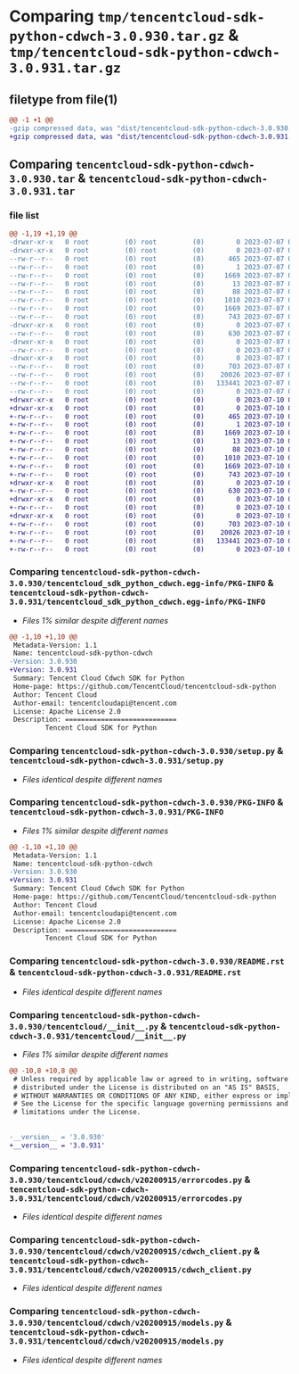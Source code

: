 # Comparing `tmp/tencentcloud-sdk-python-cdwch-3.0.930.tar.gz` & `tmp/tencentcloud-sdk-python-cdwch-3.0.931.tar.gz`

## filetype from file(1)

```diff
@@ -1 +1 @@
-gzip compressed data, was "dist/tencentcloud-sdk-python-cdwch-3.0.930.tar", last modified: Fri Jul  7 00:19:11 2023, max compression
+gzip compressed data, was "dist/tencentcloud-sdk-python-cdwch-3.0.931.tar", last modified: Mon Jul 10 00:33:01 2023, max compression
```

## Comparing `tencentcloud-sdk-python-cdwch-3.0.930.tar` & `tencentcloud-sdk-python-cdwch-3.0.931.tar`

### file list

```diff
@@ -1,19 +1,19 @@
-drwxr-xr-x   0 root         (0) root         (0)        0 2023-07-07 00:19:11.000000 tencentcloud-sdk-python-cdwch-3.0.930/
-drwxr-xr-x   0 root         (0) root         (0)        0 2023-07-07 00:19:11.000000 tencentcloud-sdk-python-cdwch-3.0.930/tencentcloud_sdk_python_cdwch.egg-info/
--rw-r--r--   0 root         (0) root         (0)      465 2023-07-07 00:19:11.000000 tencentcloud-sdk-python-cdwch-3.0.930/tencentcloud_sdk_python_cdwch.egg-info/SOURCES.txt
--rw-r--r--   0 root         (0) root         (0)        1 2023-07-07 00:19:11.000000 tencentcloud-sdk-python-cdwch-3.0.930/tencentcloud_sdk_python_cdwch.egg-info/dependency_links.txt
--rw-r--r--   0 root         (0) root         (0)     1669 2023-07-07 00:19:11.000000 tencentcloud-sdk-python-cdwch-3.0.930/tencentcloud_sdk_python_cdwch.egg-info/PKG-INFO
--rw-r--r--   0 root         (0) root         (0)       13 2023-07-07 00:19:11.000000 tencentcloud-sdk-python-cdwch-3.0.930/tencentcloud_sdk_python_cdwch.egg-info/top_level.txt
--rw-r--r--   0 root         (0) root         (0)       88 2023-07-07 00:19:11.000000 tencentcloud-sdk-python-cdwch-3.0.930/setup.cfg
--rw-r--r--   0 root         (0) root         (0)     1010 2023-07-07 00:19:11.000000 tencentcloud-sdk-python-cdwch-3.0.930/setup.py
--rw-r--r--   0 root         (0) root         (0)     1669 2023-07-07 00:19:11.000000 tencentcloud-sdk-python-cdwch-3.0.930/PKG-INFO
--rw-r--r--   0 root         (0) root         (0)      743 2023-07-07 00:19:11.000000 tencentcloud-sdk-python-cdwch-3.0.930/README.rst
-drwxr-xr-x   0 root         (0) root         (0)        0 2023-07-07 00:19:11.000000 tencentcloud-sdk-python-cdwch-3.0.930/tencentcloud/
--rw-r--r--   0 root         (0) root         (0)      630 2023-07-07 00:19:11.000000 tencentcloud-sdk-python-cdwch-3.0.930/tencentcloud/__init__.py
-drwxr-xr-x   0 root         (0) root         (0)        0 2023-07-07 00:19:11.000000 tencentcloud-sdk-python-cdwch-3.0.930/tencentcloud/cdwch/
--rw-r--r--   0 root         (0) root         (0)        0 2023-07-07 00:19:11.000000 tencentcloud-sdk-python-cdwch-3.0.930/tencentcloud/cdwch/__init__.py
-drwxr-xr-x   0 root         (0) root         (0)        0 2023-07-07 00:19:11.000000 tencentcloud-sdk-python-cdwch-3.0.930/tencentcloud/cdwch/v20200915/
--rw-r--r--   0 root         (0) root         (0)      703 2023-07-07 00:19:11.000000 tencentcloud-sdk-python-cdwch-3.0.930/tencentcloud/cdwch/v20200915/errorcodes.py
--rw-r--r--   0 root         (0) root         (0)    20026 2023-07-07 00:19:11.000000 tencentcloud-sdk-python-cdwch-3.0.930/tencentcloud/cdwch/v20200915/cdwch_client.py
--rw-r--r--   0 root         (0) root         (0)   133441 2023-07-07 00:19:11.000000 tencentcloud-sdk-python-cdwch-3.0.930/tencentcloud/cdwch/v20200915/models.py
--rw-r--r--   0 root         (0) root         (0)        0 2023-07-07 00:19:11.000000 tencentcloud-sdk-python-cdwch-3.0.930/tencentcloud/cdwch/v20200915/__init__.py
+drwxr-xr-x   0 root         (0) root         (0)        0 2023-07-10 00:33:01.000000 tencentcloud-sdk-python-cdwch-3.0.931/
+drwxr-xr-x   0 root         (0) root         (0)        0 2023-07-10 00:33:01.000000 tencentcloud-sdk-python-cdwch-3.0.931/tencentcloud_sdk_python_cdwch.egg-info/
+-rw-r--r--   0 root         (0) root         (0)      465 2023-07-10 00:33:01.000000 tencentcloud-sdk-python-cdwch-3.0.931/tencentcloud_sdk_python_cdwch.egg-info/SOURCES.txt
+-rw-r--r--   0 root         (0) root         (0)        1 2023-07-10 00:33:01.000000 tencentcloud-sdk-python-cdwch-3.0.931/tencentcloud_sdk_python_cdwch.egg-info/dependency_links.txt
+-rw-r--r--   0 root         (0) root         (0)     1669 2023-07-10 00:33:01.000000 tencentcloud-sdk-python-cdwch-3.0.931/tencentcloud_sdk_python_cdwch.egg-info/PKG-INFO
+-rw-r--r--   0 root         (0) root         (0)       13 2023-07-10 00:33:01.000000 tencentcloud-sdk-python-cdwch-3.0.931/tencentcloud_sdk_python_cdwch.egg-info/top_level.txt
+-rw-r--r--   0 root         (0) root         (0)       88 2023-07-10 00:33:01.000000 tencentcloud-sdk-python-cdwch-3.0.931/setup.cfg
+-rw-r--r--   0 root         (0) root         (0)     1010 2023-07-10 00:33:01.000000 tencentcloud-sdk-python-cdwch-3.0.931/setup.py
+-rw-r--r--   0 root         (0) root         (0)     1669 2023-07-10 00:33:01.000000 tencentcloud-sdk-python-cdwch-3.0.931/PKG-INFO
+-rw-r--r--   0 root         (0) root         (0)      743 2023-07-10 00:33:01.000000 tencentcloud-sdk-python-cdwch-3.0.931/README.rst
+drwxr-xr-x   0 root         (0) root         (0)        0 2023-07-10 00:33:01.000000 tencentcloud-sdk-python-cdwch-3.0.931/tencentcloud/
+-rw-r--r--   0 root         (0) root         (0)      630 2023-07-10 00:33:01.000000 tencentcloud-sdk-python-cdwch-3.0.931/tencentcloud/__init__.py
+drwxr-xr-x   0 root         (0) root         (0)        0 2023-07-10 00:33:01.000000 tencentcloud-sdk-python-cdwch-3.0.931/tencentcloud/cdwch/
+-rw-r--r--   0 root         (0) root         (0)        0 2023-07-10 00:33:01.000000 tencentcloud-sdk-python-cdwch-3.0.931/tencentcloud/cdwch/__init__.py
+drwxr-xr-x   0 root         (0) root         (0)        0 2023-07-10 00:33:01.000000 tencentcloud-sdk-python-cdwch-3.0.931/tencentcloud/cdwch/v20200915/
+-rw-r--r--   0 root         (0) root         (0)      703 2023-07-10 00:33:01.000000 tencentcloud-sdk-python-cdwch-3.0.931/tencentcloud/cdwch/v20200915/errorcodes.py
+-rw-r--r--   0 root         (0) root         (0)    20026 2023-07-10 00:33:01.000000 tencentcloud-sdk-python-cdwch-3.0.931/tencentcloud/cdwch/v20200915/cdwch_client.py
+-rw-r--r--   0 root         (0) root         (0)   133441 2023-07-10 00:33:01.000000 tencentcloud-sdk-python-cdwch-3.0.931/tencentcloud/cdwch/v20200915/models.py
+-rw-r--r--   0 root         (0) root         (0)        0 2023-07-10 00:33:01.000000 tencentcloud-sdk-python-cdwch-3.0.931/tencentcloud/cdwch/v20200915/__init__.py
```

### Comparing `tencentcloud-sdk-python-cdwch-3.0.930/tencentcloud_sdk_python_cdwch.egg-info/PKG-INFO` & `tencentcloud-sdk-python-cdwch-3.0.931/tencentcloud_sdk_python_cdwch.egg-info/PKG-INFO`

 * *Files 1% similar despite different names*

```diff
@@ -1,10 +1,10 @@
 Metadata-Version: 1.1
 Name: tencentcloud-sdk-python-cdwch
-Version: 3.0.930
+Version: 3.0.931
 Summary: Tencent Cloud Cdwch SDK for Python
 Home-page: https://github.com/TencentCloud/tencentcloud-sdk-python
 Author: Tencent Cloud
 Author-email: tencentcloudapi@tencent.com
 License: Apache License 2.0
 Description: ============================
         Tencent Cloud SDK for Python
```

### Comparing `tencentcloud-sdk-python-cdwch-3.0.930/setup.py` & `tencentcloud-sdk-python-cdwch-3.0.931/setup.py`

 * *Files identical despite different names*

### Comparing `tencentcloud-sdk-python-cdwch-3.0.930/PKG-INFO` & `tencentcloud-sdk-python-cdwch-3.0.931/PKG-INFO`

 * *Files 1% similar despite different names*

```diff
@@ -1,10 +1,10 @@
 Metadata-Version: 1.1
 Name: tencentcloud-sdk-python-cdwch
-Version: 3.0.930
+Version: 3.0.931
 Summary: Tencent Cloud Cdwch SDK for Python
 Home-page: https://github.com/TencentCloud/tencentcloud-sdk-python
 Author: Tencent Cloud
 Author-email: tencentcloudapi@tencent.com
 License: Apache License 2.0
 Description: ============================
         Tencent Cloud SDK for Python
```

### Comparing `tencentcloud-sdk-python-cdwch-3.0.930/README.rst` & `tencentcloud-sdk-python-cdwch-3.0.931/README.rst`

 * *Files identical despite different names*

### Comparing `tencentcloud-sdk-python-cdwch-3.0.930/tencentcloud/__init__.py` & `tencentcloud-sdk-python-cdwch-3.0.931/tencentcloud/__init__.py`

 * *Files 1% similar despite different names*

```diff
@@ -10,8 +10,8 @@
 # Unless required by applicable law or agreed to in writing, software
 # distributed under the License is distributed on an "AS IS" BASIS,
 # WITHOUT WARRANTIES OR CONDITIONS OF ANY KIND, either express or implied.
 # See the License for the specific language governing permissions and
 # limitations under the License.
 
 
-__version__ = '3.0.930'
+__version__ = '3.0.931'
```

### Comparing `tencentcloud-sdk-python-cdwch-3.0.930/tencentcloud/cdwch/v20200915/errorcodes.py` & `tencentcloud-sdk-python-cdwch-3.0.931/tencentcloud/cdwch/v20200915/errorcodes.py`

 * *Files identical despite different names*

### Comparing `tencentcloud-sdk-python-cdwch-3.0.930/tencentcloud/cdwch/v20200915/cdwch_client.py` & `tencentcloud-sdk-python-cdwch-3.0.931/tencentcloud/cdwch/v20200915/cdwch_client.py`

 * *Files identical despite different names*

### Comparing `tencentcloud-sdk-python-cdwch-3.0.930/tencentcloud/cdwch/v20200915/models.py` & `tencentcloud-sdk-python-cdwch-3.0.931/tencentcloud/cdwch/v20200915/models.py`

 * *Files identical despite different names*

